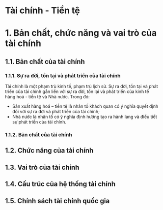 # Tài chính - Tiền tệ

# 1. Bản chất, chức năng và vai trò của tài chính

## 1.1. Bản chất của tài chính

### 1.1.1. Sự ra đời, tồn tại và phát triển của tài chính

Tài chính là một phạm trù kinh tế, phạm trù lịch sử.  Sự ra đời, tồn tại và phát triển của tài chính gắn liền với sự ra đời, tồn lại và phát triển của kinh tế hàng hoá - tiền tệ và Nhà nước. Trong đó:

- Sản xuất hàng hoá – tiền tệ là nhân tố khách quan có ý nghĩa quyết định đối với sự ra đời và phát triển của tài chính;
- Nhà nước là nhân tố có ý nghĩa định hướng tạo ra hành lang và điều tiết sự phát triển của tài chính.

### 1.1.2. Bản chất của tài chính



## 1.2. Chức năng của tài chính

## 1.3. Vai trò của tài chính

## 1.4. Cấu trúc của hệ thống tài chính

## 1.5. Chính sách tài chính quốc gia

